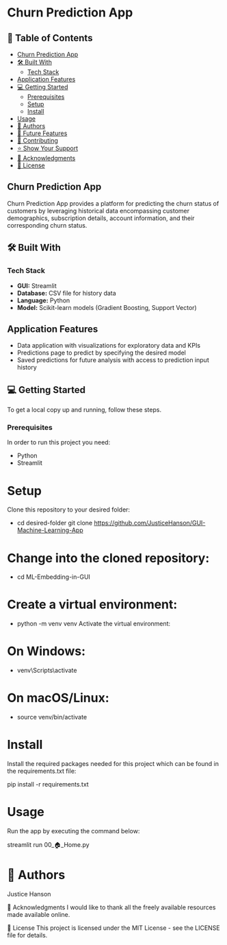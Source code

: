 # Churn Prediction App

## 📖 Table of Contents
- [Churn Prediction App](#churn-prediction-app)
- [🛠 Built With](#-built-with)
  - [Tech Stack](#tech-stack)
- [Application Features](#application-features)
- [💻 Getting Started](#-getting-started)
  - [Prerequisites](#prerequisites)
  - [Setup](#setup)
  - [Install](#install)
- [Usage](#usage)
- [👥 Authors](#-authors)
- [🔭 Future Features](#-future-features)
- [🤝 Contributing](#-contributing)
- [⭐️ Show Your Support](#-show-your-support)
- [🙏 Acknowledgments](#-acknowledgments)
- [📝 License](#-license)

## Churn Prediction App

Churn Prediction App provides a platform for predicting the churn status of customers by leveraging historical data encompassing customer demographics, subscription details, account information, and their corresponding churn status.

## 🛠 Built With

### Tech Stack
- **GUI:** Streamlit
- **Database:** CSV file for history data
- **Language:** Python
- **Model:** Scikit-learn models (Gradient Boosting, Support Vector)

## Application Features
- Data application with visualizations for exploratory data and KPIs
- Predictions page to predict by specifying the desired model
- Saved predictions for future analysis with access to prediction input history

## 💻 Getting Started

To get a local copy up and running, follow these steps.

### Prerequisites

In order to run this project you need:
- Python
- Streamlit

# Setup

Clone this repository to your desired folder:
- cd desired-folder
git clone https://github.com/JusticeHanson/GUI-Machine-Learning-App

# Change into the cloned repository:

- cd ML-Embedding-in-GUI

# Create a virtual environment:

- python -m venv venv
Activate the virtual environment:

# On Windows:
- venv\Scripts\activate

# On macOS/Linux:
- source venv/bin/activate

# Install

Install the required packages needed for this project which can be found in the requirements.txt file:


pip install -r requirements.txt

# Usage

Run the app by executing the command below:

streamlit run 00_🏠_Home.py

# 👥 Authors

Justice Hanson

🙏 Acknowledgments
I would like to thank all the freely available resources made available online.

📝 License
This project is licensed under the MIT License - see the LICENSE file for details.
